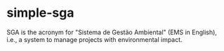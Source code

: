 # simple-sga
SGA is the acronym for "Sistema de Gestão Ambiental" (EMS in English), i.e., a system to manage projects with environmental impact.
